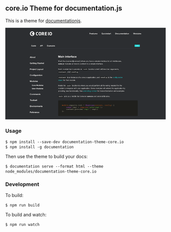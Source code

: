 ## core.io Theme for documentation.js


This is a theme for [documentationjs](https://github.com/documentationjs/documentation).

![screenshot](screenshot.png)

### Usage

```
$ npm install --save-dev documentation-theme-core.io
$ npm install -g documentation
```

Then use the theme to build your docs:

```
$ documentation serve --format html --theme node_modules/documentation-theme-core.io
```

### Development

To build:

    $ npm run build

To build and watch:

    $ npm run watch

